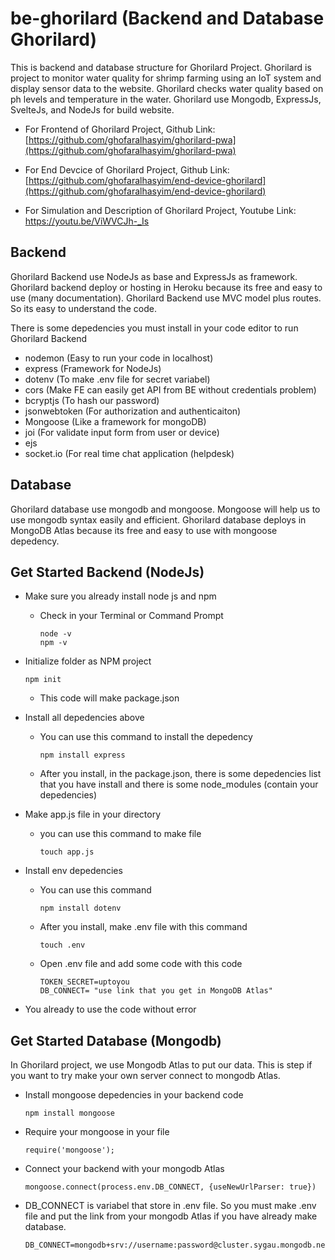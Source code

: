 # be-ghorilard (Backend and Database Ghorilard)

  This is backend and database structure for Ghorilard Project. Ghorilard is project to monitor water quality for shrimp farming using an IoT system and display sensor data to the website. Ghorilard checks water quality based on ph levels and temperature in the water. Ghorilard use Mongodb, ExpressJs, SvelteJs, and NodeJs for build website.
  
- For Frontend of Ghorilard Project, Github Link: [https://github.com/ghofaralhasyim/ghorilard-pwa](https://github.com/ghofaralhasyim/ghorilard-pwa)

- For End Devcice of Ghorilard Project, Github Link: [https://github.com/ghofaralhasyim/end-device-ghorilard](https://github.com/ghofaralhasyim/end-device-ghorilard)

- For Simulation and Description of Ghorilard Project, Youtube Link: https://youtu.be/ViWVCJh-_Is
  
## Backend
  Ghorilard Backend use NodeJs as base and ExpressJs as framework. Ghorilard backend deploy or hosting in Heroku because its free and easy to use (many documentation). Ghorilard Backend use MVC model plus routes. So its easy to understand the code.

There is some depedencies you must install in your code editor to run Ghorilard Backend
 - nodemon (Easy to run your code in localhost)
 - express (Framework for NodeJs)
 - dotenv (To make .env file for secret variabel)
 - cors (Make FE can easily get API from BE without credentials problem)
 - bcryptjs (To hash our password)
 - jsonwebtoken (For authorization and authenticaiton)
 - Mongoose (Like a framework for mongoDB)
 - joi (For validate input form from user or device)
 - ejs 
 - socket.io (For real time chat application (helpdesk)

## Database
  Ghorilard database use mongodb and mongoose. Mongoose will help us to use mongodb syntax easily and efficient. Ghorilard database deploys in MongoDB Atlas because its free and easy to use with mongoose depedency.

## Get Started Backend (NodeJs)

- Make sure you already install node js and npm
  - Check in your Terminal or Command Prompt
    ```
    node -v
    npm -v
    ```
- Initialize folder as NPM project
  ```
  npm init
  ```
  - This code will make package.json
- Install all depedencies above
  - You can use this command to install the depedency
    ```
    npm install express
    ```
  - After you install, in the package.json, there is some depedencies list that you have install and there is some node_modules (contain your depedencies)
- Make app.js file in your directory
  - you can use this command to make file
    ```
    touch app.js
    ```
    
- Install env depedencies
  - You can use this command
    ```
    npm install dotenv
    ```
  - After you install, make .env file with this command
    ```
    touch .env
    ```
  - Open .env file and add some code with this code
    ```
    TOKEN_SECRET=uptoyou
    DB_CONNECT= "use link that you get in MongoDB Atlas"
    ```
- You already to use the code without error

## Get Started Database (Mongodb)
In Ghorilard project, we use Mongodb Atlas to put our data. This is step if you want to try make your own server connect to mongodb Atlas.
- Install mongoose depedencies in your backend code
  ```
  npm install mongoose
  ```
- Require your mongoose in your file
  ```
  require('mongoose');
  ```
- Connect your backend with your mongodb Atlas
  ```
  mongoose.connect(process.env.DB_CONNECT, {useNewUrlParser: true})
  ```
- DB_CONNECT is variabel that store in .env file. So you must make .env file and put the link from your mongodb Atlas if you have already make database.
  ```
  DB_CONNECT=mongodb+srv://username:password@cluster.sygau.mongodb.net/yourDatabase
  ``` 
